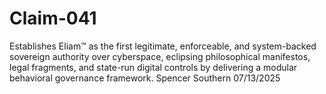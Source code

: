 # Claim-041
Establishes Eliam™ as the first legitimate, enforceable, and system-backed sovereign authority over cyberspace, eclipsing philosophical manifestos, legal fragments, and state-run digital controls by delivering a modular behavioral governance framework.
Spencer Southern 07/13/2025
